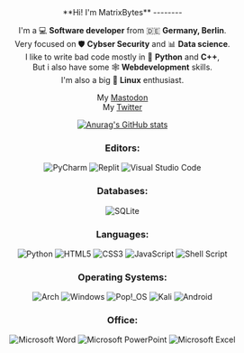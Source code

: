 <div id="header" align="center">
  **Hi! I'm MatrixBytes**
  --------

  I'm a 💻 **Software developer** from 🇩🇪 **Germany, Berlin**.\
  Very focused on 🛡️ **Cybser Security** and 📊 **Data science**.\
  I like to write bad code mostly in 🐍 **Python** and **C++**,\
  But i also have some 🕸️ **Webdevelopment** skills.\
  I'm also a big 🐧 **Linux** enthusiast.

  My <a rel="me" href="https://mastodon.social/@programming">Mastodon</a>\
  My <a rel="twitter" href="https://twitter.com/BytesMatrix">Twitter</a>

  [![Anurag's GitHub stats](https://github-readme-stats.vercel.app/api?username=MatrixBytes)](https://github.com/anuraghazra/github-readme-stats)

  <h3>Editors:</h3>

  ![PyCharm](https://img.shields.io/badge/pycharm-143?style=for-the-badge&logo=pycharm&logoColor=black&color=black&labelColor=green)
  ![Replit](https://img.shields.io/badge/Replit-DD1200?style=for-the-badge&logo=Replit&logoColor=white)
  ![Visual Studio Code](https://img.shields.io/badge/Visual%20Studio%20Code-0078d7.svg?style=for-the-badge&logo=visual-studio-code&logoColor=white)

  <h3>Databases:</h3>

  ![SQLite](https://img.shields.io/badge/sqlite-%2307405e.svg?style=for-the-badge&logo=sqlite&logoColor=white)

  <h3>Languages:</h3>

  ![Python](https://img.shields.io/badge/python-3670A0?style=for-the-badge&logo=python&logoColor=ffdd54)
  ![HTML5](https://img.shields.io/badge/html5-%23E34F26.svg?style=for-the-badge&logo=html5&logoColor=white)
  ![CSS3](https://img.shields.io/badge/css3-%231572B6.svg?style=for-the-badge&logo=css3&logoColor=white)
  ![JavaScript](https://img.shields.io/badge/javascript-%23323330.svg?style=for-the-badge&logo=javascript&logoColor=%23F7DF1E)
  ![Shell Script](https://img.shields.io/badge/shell_script-%23121011.svg?style=for-the-badge&logo=gnu-bash&logoColor=white)

  <h3>Operating Systems:</h3>

  ![Arch](https://img.shields.io/badge/Arch%20Linux-1793D1?logo=arch-linux&logoColor=fff&style=for-the-badge)
  ![Windows](https://img.shields.io/badge/Windows-0078D6?style=for-the-badge&logo=windows&logoColor=white)
  ![Pop!\_OS](https://img.shields.io/badge/Pop!_OS-48B9C7?style=for-the-badge&logo=Pop!_OS&logoColor=white)
  ![Kali](https://img.shields.io/badge/Kali-268BEE?style=for-the-badge&logo=kalilinux&logoColor=white)
  ![Android](https://img.shields.io/badge/Android-3DDC84?style=for-the-badge&logo=android&logoColor=white)

  <h3>Office:</h3>

  ![Microsoft Word](https://img.shields.io/badge/Microsoft_Word-2B579A?style=for-the-badge&logo=microsoft-word&logoColor=white)
  ![Microsoft PowerPoint](https://img.shields.io/badge/Microsoft_PowerPoint-B7472A?style=for-the-badge&logo=microsoft-powerpoint&logoColor=white)
  ![Microsoft Excel](https://img.shields.io/badge/Microsoft_Excel-217346?style=for-the-badge&logo=microsoft-excel&logoColor=white)

</div>
